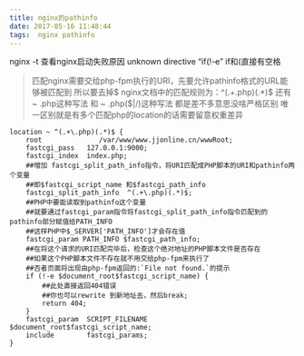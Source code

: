 ```yaml
---
title: nginx的pathinfo
date: 2017-05-16 11:48:44
tags:  nginx pathinfo
---
```


nginx -t 查看nginx启动失败原因
unknown directive “if(!-e”   if和(直接有空格
> 匹配nginx需要交给php-fpm执行的URI，先要允许pathinfo格式的URL能够被匹配到
> 所以要去掉$
> nginx文档中的匹配规则为：^(.+\.php)(.*)$
> 还有~ \.php这种写法 和 ~ \.php($|/)这种写法
> 都是差不多意思没啥严格区别
> 唯一区别就是有多个匹配php的location的话需要留意权重差异
```
location ~ ^(.+\.php)(.*)$ {
    root              /var/www/www.jjonline.cn/wwwRoot;
    fastcgi_pass   127.0.0.1:9000;
    fastcgi_index  index.php;
    ##增加 fastcgi_split_path_info指令，将URI匹配成PHP脚本的URI和pathinfo两个变量
    ##即$fastcgi_script_name 和$fastcgi_path_info
    fastcgi_split_path_info  ^(.+\.php)(.*)$;
    ##PHP中要能读取到pathinfo这个变量
    ##就要通过fastcgi_param指令将fastcgi_split_path_info指令匹配到的pathinfo部分赋值给PATH_INFO
    ##这样PHP中$_SERVER['PATH_INFO']才会存在值
    fastcgi_param PATH_INFO $fastcgi_path_info;
    ##在将这个请求的URI匹配完毕后，检查这个绝对地址的PHP脚本文件是否存在
    ##如果这个PHP脚本文件不存在就不用交给php-fpm来执行了
    ##否者页面将出现由php-fpm返回的:`File not found.`的提示
    if (!-e $document_root$fastcgi_script_name) {
        ##此处直接返回404错误
        ##你也可以rewrite 到新地址去，然后break;
        return 404;
    }
    fastcgi_param  SCRIPT_FILENAME  $document_root$fastcgi_script_name;
    include        fastcgi_params;
}
```